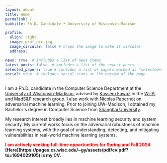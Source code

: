 ```yaml
---
layout: about
title: Home
permalink: /
subtitle: Ph.D. Candidate • University of Wisconsin–Madison

profile:
  align: right
  image: prof_pic.jpg
  image_circular: false # crops the image to make it circular
  address: 

news: true  # includes a list of news items
latest_posts: false  # includes a list of the newest posts
selected_papers: true # includes a list of papers marked as "selected={true}"
social: true  # includes social icons at the bottom of the page
---
```


I am a Ph.D. candidate in the Computer Science Department at the [University of Wisconsin–Madison](https://wisc.edu/), advised by [Kassem Fawaz](https://kassemfawaz.com/) in the [Wi-Pi](https://wiscprivacy.com/) and [MadS&P](https://madsp.cs.wisc.edu/) research group. I also work with [Nicolas Papernot](https://www.papernot.fr/) on adversarial machine learning. Prior to joining UW–Madison, I obtained my Bachelor's degree in Computer Science from [Shanghai University](https://www.shu.edu.cn/).

My research interest broadly lies in machine learning security and system security. My current works focus on the adversarial robustness of machine learning systems, with the goal of understanding, detecting, and mitigating vulnerabilities in real-world machine learning systems.

<span style="font-weight: bold;">
  <span style="color: red;">
    I am actively seeking full-time opportunities for Spring and Fall 2024.
  </span>
  [Here](https://pages.cs.wisc.edu/~gy/assets/pdf/cv.pdf?ts=1694029105) is my CV.
</span>
